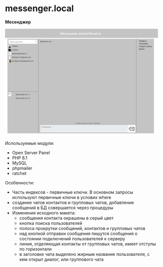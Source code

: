 # messenger.local
**Месенджер**

![Окно чатов](/application/images/demo2.png)

Используемые модули:
* Open Server Panel
* PHP 8.1
* MySQL
* phpmailer
* ratchet

Особенности:
* Часть индексов - первичные ключи. В основном запросы используют первичные ключи в услових where
* создание чатов контактов и групповых чатов, добавление сообщений в БД совершается через процедуры
* Изменения исходного макета:
  + сообщения контакта окрашены в серый цвет
  + кнопка поиска пользователей
  + полоса прокрутки сообщений, контактов и групповых чатов
  + над кнопкой отправки сообщения пишутся сообщения о состоянии подключений пользователей к серверу
  + линия, отделяющая контакты от групповых чатов, имеет отступы по горизонтали
  + в заголовке чата выделено жирным название пользователя, с кем открыт диалог, или группового чата
